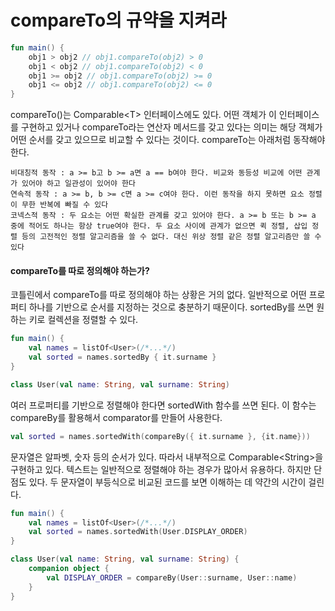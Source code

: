 # compareTo의 규약을 지켜라

```kotlin
fun main() {
    obj1 > obj2 // obj1.compareTo(obj2) > 0
    obj1 < obj2 // obj1.compareTo(obj2) < 0
    obj1 >= obj2 // obj1.compareTo(obj2) >= 0
    obj1 <= obj2 // obj1.compareTo(obj2) <= 0
}
```

compareTo()는 Comparable\<T> 인터페이스에도 있다. 어떤 객체가 이 인터페이스를 구현하고 있거나 compareTo라는 연산자 메서드를 갖고 있다는 의미는 해당 객체가 어떤 순서를 갖고 있으므로 비교할 수 있다는 것이다. compareTo는 아래처럼 동작해야 한다.

```
비대칭적 동작 : a >= b고 b >= a면 a == b여야 한다. 비교와 동등성 비교에 어떤 관계가 있어야 하고 일관성이 있어야 한다
연속적 동작 : a >= b, b >= c면 a >= c여야 한다. 이런 동작을 하지 못하면 요소 정렬이 무한 반복에 빠질 수 있다
코넥스적 동작 : 두 요소는 어떤 확실한 관계를 갖고 있어야 한다. a >= b 또는 b >= a 중에 적어도 하나는 항상 true여야 한다. 두 요소 사이에 관계가 없으면 퀵 정렬, 삽입 정렬 등의 고전적인 정렬 알고리즘을 쓸 수 없다. 대신 위상 정렬 같은 정렬 알고리즘만 쓸 수 있다
```

#### compareTo를 따로 정의해야 하는가?

코틀린에서 compareTo를 따로 정의해야 하는 상황은 거의 없다. 일반적으로 어떤 프로퍼티 하나를 기반으로 순서를 지정하는 것으로 충분하기 때문이다. sortedBy를 쓰면 원하는 키로 컬렉션을 정렬할 수 있다.

```kotlin
fun main() {
    val names = listOf<User>(/*...*/)
    val sorted = names.sortedBy { it.surname }
}

class User(val name: String, val surname: String)
```

여러 프로퍼티를 기반으로 정렬해야 한다면 sortedWith 함수를 쓰면 된다. 이 함수는 compareBy를 활용해서 comparator를 만들어 사용한다.

```kotlin
val sorted = names.sortedWith(compareBy({ it.surname }, {it.name}))
```

문자열은 알파벳, 숫자 등의 순서가 있다. 따라서 내부적으로 Comparable\<String>을 구현하고 있다. 텍스트는 일반적으로 정렬해야 하는 경우가 많아서 유용하다. 하지만 단점도 있다. 두 문자열이 부등식으로 비교된 코드를 보면 이해하는 데 약간의 시간이 걸린다.

```kotlin
fun main() {
    val names = listOf<User>(/*...*/)
    val sorted = names.sortedWith(User.DISPLAY_ORDER)
}

class User(val name: String, val surname: String) {
    companion object {
        val DISPLAY_ORDER = compareBy(User::surname, User::name)
    }
}
```

&#x20;
